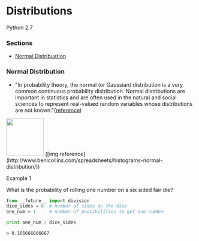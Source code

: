 # Distributions

Python 2.7

### Sections
 - [Normal Distribuation]()

### Normal Distribution
 - "In probability theory, the normal (or Gaussian) distribution is a very common continuous probability distribution. Normal distributions are important in statistics and are often used in the natural and social sciences to represent real-valued random variables whose distributions are not known."([reference](https://en.wikipedia.org/wiki/Normal_distribution))

<img src="https://github.com/gravity226/Understanding_Data_Science/blob/master/imgs/mean_pic.png" height="100">
([img reference](http://www.benlcollins.com/spreadsheets/histograms-normal-distribution/))

Example 1

What is the probability of rolling one number on a six sided fair die?
``` python
from __future__ import division
dice_sides = 6  # number of sides on the dice
one_num = 1     # number of possibilities to get one number

print one_num / dice_sides
```
``` output
> 0.166666666667
```

